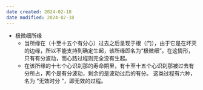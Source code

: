 ```yaml
---
date created: 2024-02-18
date modified: 2024-02-18
---
```

- 极微细所缘
    - 当所缘在（十至十五个有分心）过去之后呈现于根（门），由于它是在坏灭的边缘，所以不能支持到确定生起，该所缘即名为“极微细”。在这情形，只有有分波动，而心路过程则完全没有生起。
    - 在该所缘的十七个心识刹那的寿命期里，有十至十五个心识刹那被过去有分所占，两个是有分波动，剩余的是波动过后的有分。 这类过程有六种，名为 “无效时分 ”，即无效的过程。
